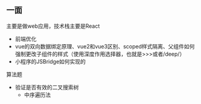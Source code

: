 ## 一面 
主要是做web应用，技术栈主要是React

+ 前端优化
+ vue的双向数据绑定原理、vue2和vue3区别、scoped样式隔离、父组件如何强制更改子组件的样式（使用深度作用选择器，也就是>>>或者/deep/）
+ 小程序的JSBridge如何实现的

算法题
+ 验证是否有效的二叉搜索树
    - 中序遍历法
## 